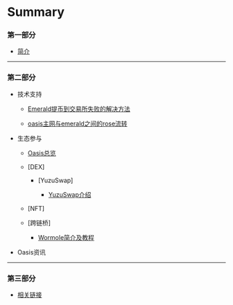 # Summary

### 第一部分

* [简介](README.md)

------



### 第二部分

- 技术支持

  - [Emerald提币到交易所失败的解决方法](./dev_support/Emerald提币到币安失败解决方法.md)

  - [oasis主网与emerald之间的rose流转](./dev_support/oasis主网与emerald之间的rose流转/oasis主网与emerald之间的rose流转.md)

 
- 生态参与

  - [Oasis总览](./ecosystem_paticipate/Oasis总览.md)

  - [DEX]

    - [YuzuSwap]
    
      - [YuzuSwap介绍](ecosystem_paticipate/dex/yuzuswap/YuzuSwap介绍.md)

  - [NFT]

  - [跨链桥]

    - [Wormole简介及教程](ecosystem_paticipate/bridge/wormhole/Wormhole简介及教程.md)

- Oasis资讯



------



### 第三部分


- [相关链接](./oasis_info/Links.md)
